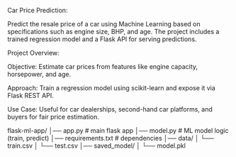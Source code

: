 Car Price Prediction:

Predict the resale price of a car using Machine Learning based on specifications such as engine size, BHP, and age. The project includes a trained regression model and a Flask API for serving predictions.

Project Overview:

Objective: Estimate car prices from features like engine capacity, horsepower, and age.

Approach: Train a regression model using scikit-learn and expose it via Flask REST API.

Use Case: Useful for car dealerships, second-hand car platforms, and buyers for fair price estimation.

flask-ml-app/
│── app.py              # main flask app
│── model.py            # ML model logic (train, predict)
│── requirements.txt    # dependencies
│── data/
│    └── train.csv
│    └── test.csv
│── saved_model/
│    └── model.pkl
